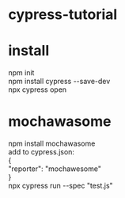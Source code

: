 # cypress-tutorial
# install
npm init  
npm install cypress --save-dev  
npx cypress open  
# mochawasome
npm install mochawasome  
add to cypress.json:  
{  
  "reporter": "mochawesome"  
}  
npx cypress run --spec "test.js"  
